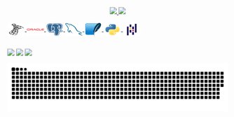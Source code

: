 <div align="center">
  <a href="https://github.com/ssluca5">
  <img height="160em" src="https://github-readme-stats.vercel.app/api?username=ssluca5&show_icons=true&theme=dark&include_all_commits=true&count_private=true"/>
  <img height="160em" src="https://github-readme-stats.vercel.app/api/top-langs/?username=ssluca5&layout=compact&langs_count=7&theme=dark"/>
</div>

<div style="display: inline_block"><br>
  <img align="center" alt="Lcs-SQL" height="30" width="40" src="https://github.com/devicons/devicon/blob/1119b9f84c0290e0f0b38982099a2bd027a48bf1/icons/microsoftsqlserver/microsoftsqlserver-plain.svg">
  <img align="center" alt="Lcs-Oracle" height="30" width="40" src="https://github.com/devicons/devicon/blob/1119b9f84c0290e0f0b38982099a2bd027a48bf1/icons/oracle/oracle-original.svg">
  <img align="center" alt="Lcs-Postgre" height="30" width="40" src="https://github.com/devicons/devicon/blob/1119b9f84c0290e0f0b38982099a2bd027a48bf1/icons/postgresql/postgresql-plain.svg">
  <img align="center" alt="Lcs-MySql" height="30" width="40" src="https://github.com/devicons/devicon/blob/1119b9f84c0290e0f0b38982099a2bd027a48bf1/icons/mysql/mysql-plain.svg">
  <img align="center" alt="Lcs-SQLLite" height="30" width="40" src="https://github.com/devicons/devicon/blob/1119b9f84c0290e0f0b38982099a2bd027a48bf1/icons/sqlite/sqlite-original.svg">
  <img align="center" alt="Lcs-Python" height="30" width="40" src="https://github.com/devicons/devicon/blob/1119b9f84c0290e0f0b38982099a2bd027a48bf1/icons/python/python-original.svg">
  <img align="center" alt="Lcs-Pandas" height="30" width="40" src="https://github.com/devicons/devicon/blob/1119b9f84c0290e0f0b38982099a2bd027a48bf1/icons/pandas/pandas-original.svg">
</div>

##

<div> 
  <a href="https://www.instagram.com/luccassilveira/" target="_blank"><img src="https://img.shields.io/badge/-Instagram-%23E4405F?style=for-the-badge&logo=instagram&logoColor=white" target="_blank"></a>
 	<a href = "mailto:lukas_silva5@hotmail.com"><img src="https://img.shields.io/badge/Microsoft_Outlook-0078D4?style=for-the-badge&logo=microsoft-outlook&logoColor=white target="_blank"></a>
  <a href="https://www.linkedin.com/in/luccas-silveira/" target="_blank"><img src="https://img.shields.io/badge/-LinkedIn-%230077B5?style=for-the-badge&logo=linkedin&logoColor=white" target="_blank"></a> 
  

 
  ![Snake animation](https://github.com/ssluca5/ssluca5/blob/output/github-contribution-grid-snake.svg)
 
</div>
